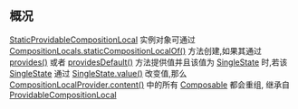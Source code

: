## 概况

[StaticProvidableCompositionLocal](/API/UI/Compose/CompositionLocal/StaticProvidableCompositionLocal/README.md)
实例对象可通过 [CompositionLocals.staticCompositionLocalOf()](/API/UI/Compose/CompositionLocal/CompositionLocals/README.md?id=staticCompositionLocalOf)
方法创建,如果其通过 [provides()](/API/UI/Compose/CompositionLocal/ProvidableCompositionLocal/README.md?id=provides)
或者 [providesDefault()](/API/UI/Compose/CompositionLocal/ProvidableCompositionLocal/README.md?id=providesDefault)
方法提供值并且该值为 [SingleState](/API/UI/Compose/State/SingleState/README.md) 时,若该 [SingleState](/API/UI/Compose/State/SingleState/README.md) 通过
[SingleState.value()](/API/UI/Compose/State/SingleState/README.md?id=value)
改变值,那么 [CompositionLocalProvider.content()](/API/UI/Compose/Widget/CompositionLocalProvider/README.md?id=content)
中的所有 [Composable](/API/UI/Compose/Widget/Composable/README.md) 都会重组,
继承自 [ProvidableCompositionLocal](/API/UI/Compose/CompositionLocal/ProvidableCompositionLocal/README.md)